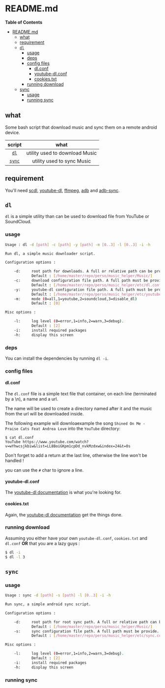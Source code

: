 # README.md

<!-- markdown-toc start - Don't edit this section. Run M-x markdown-toc-refresh-toc -->
**Table of Contents**

- [README.md](#readmemd)
    - [what](#what)
    - [requirement](#requirement)
    - [`dl`](#dl)
        - [usage](#usage)
        - [deps](#deps)
        - [config files](#config-files)
            - [dl.conf](#dlconf)
            - [youtube-dl.conf](#youtube-dlconf)
            - [cookies.txt](#cookiestxt)
        - [running download](#running-download)
    - [sync](#sync)
        - [usage](#usage-1)
        - [running sync](#running-sync)

<!-- markdown-toc end -->


## what

Some bash script that download music and sync them on a remote android device.

| script        | what                           |
| :-:           | :-:                            |
| [`dl`](#dl)   | utility used to download Music |
| [`sync`](#sync) | utility used to sync Music     |

## requirement

You'll need [scdl](1), [youtube-dl](2), [ffmpeg](3), [adb](4) and [adb-sync](5).

## `dl`

`dl` is a simple utility than can be used to download file from YouTube or SoundCloud.

### usage

```bash
Usage : dl -d [path] -c [path] -y [path] -m [0..3] -l [0..3] -i -h

Run dl, a simple music downloader script.

Configuration options :

    -d:     root path for downloads. A full or relative path can be provide.
            Default : [/home/master/repo/perso/music_helper/Music/]
    -c:     download configuration file path. A full path must be provide.
            Default : [/home/master/repo/perso/music_helper/etc/dl.conf]
    -y:     youtube-dl configuration file path. A full path must be provide.
            Default : [/home/master/repo/perso/music_helper/etc/youtube-dl.conf]
    -m:     mode (0=all,1=youtube,2=soundcloud,3=disable_dl)
            Default : [0]

Misc options :

    -l:     log level (0=error,1=info,2=warn,3=debug).
            Default : [2]
    -i:     install required packages
    -h:     display this screen
```

### deps

You can install the dependencies by running `dl -i`.

### config files

#### dl.conf

The `dl.conf` file is a simple text file that container, on each line (terminated by a \n), a name and a url.

The name will be used to create a directory named after it and the music from the url will be downloaded inside.

The following example will downloaexample the song `Shined On Me - Praise Cats Feat Andrea Love` into the `YouTube` directory:
```
$ cat dl.conf
YouTube https://www.youtube.com/watch?v=wYhwcsjkbiw&list=LL8BoiGKpm1cpDd_nvkMzdxw&index=24&t=0s

```

Don't forget to add a return at the last line, otherwise the line won't be handled !

you can use the `#` char to ignore a line.

#### youtube-dl.conf

The [youtube-dl documentation](2) is what you're looking for.

#### cookies.txt

Again, the [youtube-dl documentation](6) get the things done.

### running download

Assuming you either have your own `youtube-dl.conf`, `cookies.txt` and `dl.conf` **OR** that you are a lazy guys :

```bash
$ dl -i
$ dl -l 3
```

## `sync`

### usage

```bash
Usage : sync -d [path] -s [path] -l [0..3] -i -h

Run sync, a simple android sync script.

Configuration options :

    -d:     root path for root sync path. A full or relative path can be provide.
            Default : [/home/master/repo/perso/music_helper/Music/]
    -s:     sync configuration file path. A full path must be provide.
            Default : [/home/master/repo/perso/music_helper/etc/sync.conf]

Misc options :

    -l:     log level (0=error,1=info,2=warn,3=debug).
            Default : [2]
    -i:     install required packages
    -h:     display this screen
```

### running sync

[1]: https://github.com/flyingrub/scdl
[2]: https://github.com/ytdl-org/youtube-dl
[3]: mt
[4]: mt
[5]: https://github.com/google/adb-sync
[6]: https://github.com/ytdl-org/youtube-dl#how-do-i-pass-cookies-to-youtube-dl
